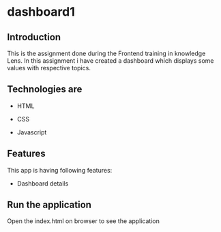 # dashboard1

## Introduction

This is the assignment done during the Frontend training in knowledge Lens. In this assignment i have created a dashboard
which displays some values with respective topics.

## Technologies are

- HTML

- CSS 

- Javascript

## Features

This app is having following features:

- Dashboard details


## Run the application
Open the index.html on browser to see the application